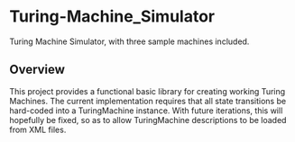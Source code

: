 Turing-Machine_Simulator
========================

Turing Machine Simulator, with three sample machines included.

Overview
--------
 This project provides a functional basic library for creating working Turing Machines. 
The current implementation requires that all state transitions be hard-coded into a TuringMachine instance.
With future iterations, this will hopefully be fixed, so as to allow TuringMachine descriptions to be loaded from XML files.

